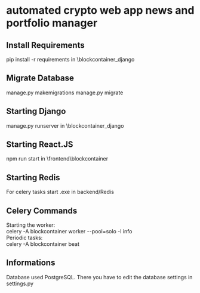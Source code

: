 # automated crypto web app news and portfolio manager

Install Requirements
-----------------------
pip install -r requirements in \blockcontainer_django

Migrate Database
-----------------------
manage.py makemigrations
manage.py migrate

Starting Django
-----------------------
manage.py runserver in \blockcontainer_django

Starting React.JS
-----------------------
npm run start in \frontend\blockcontainer

Starting Redis
-----------------------
For celery tasks start .exe in backend/Redis

Celery Commands
-----------------------
Starting the worker:  
celery -A blockcontainer worker --pool=solo -l info  
Periodic tasks:  
celery -A blockcontainer beat

Informations
-----------------------
Database used PostgreSQL. There you have to edit the database settings in settings.py
